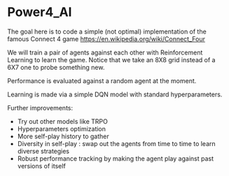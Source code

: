 # Power4_AI

The goal here is to code a simple (not optimal) implementation of the famous Connect 4 game https://en.wikipedia.org/wiki/Connect_Four

We will train a pair of agents against each other with Reinforcement Learning to learn the game.
Notice that we take an 8X8 grid instead of a 6X7 one to probe something new.

Performance is evaluated against a random agent at the moment.

Learning is made via a simple DQN model with standard hyperparameters.

Further improvements:

- Try out other models like TRPO
- Hyperparameters optimization
- More self-play history to gather
- Diversity in self-play : swap out the agents from time to time to learn diverse strategies
- Robust performance tracking by making the agent play against past versions of itself
